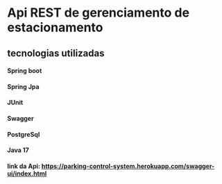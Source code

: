 <h1>Api REST de gerenciamento de estacionamento</h1>
<h2>tecnologias utilizadas</h2>
<h4>Spring boot</h4>
<h4>Spring Jpa</h4>
<h4>JUnit</h4>
<h4>Swagger</h4>
<h4>PostgreSql</h4>
<h4>Java 17</h4>
<h4>link da Api: <a href="https://parking-control-system.herokuapp.com/swagger-ui/index.html">https://parking-control-system.herokuapp.com/swagger-ui/index.html</a></h4>
